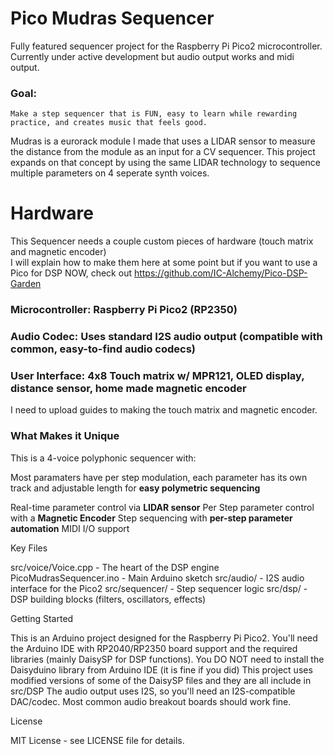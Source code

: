 # Pico Mudras Sequencer
Fully featured sequencer project for the Raspberry Pi Pico2 microcontroller. 
Currently under active development but audio output works and midi output.

### Goal:  
    Make a step sequencer that is FUN, easy to learn while rewarding practice, and creates music that feels good.

Mudras is a eurorack module I made that uses a LIDAR sensor to measure the distance from the module as an input for a CV sequencer.
This project expands on that concept by using the same LIDAR technology to sequence multiple parameters on 4 seperate synth voices.


# Hardware

This Sequencer needs a couple custom pieces of hardware (touch matrix and magnetic encoder)  
I will explain how to make them here at some point but if you want to use a Pico for DSP NOW, check out
https://github.com/IC-Alchemy/Pico-DSP-Garden

### Microcontroller: Raspberry Pi Pico2 (RP2350)
### Audio Codec: Uses standard I2S audio output (compatible with common, easy-to-find audio codecs)
### User Interface: 4x8 Touch matrix w/ MPR121, OLED display, distance sensor, home made magnetic encoder

I need to upload guides to making the touch matrix and magnetic encoder.

### What Makes it Unique

This is a 4-voice polyphonic sequencer with:

Most paramaters have per step modulation, each parameter 
has its own track and adjustable length for **easy polymetric sequencing**

Real-time parameter control via **LIDAR sensor**
Per Step parameter control with a **Magnetic Encoder**
Step sequencing with **per-step parameter automation**
MIDI I/O support

Key Files


src/voice/Voice.cpp - The heart of the DSP engine
PicoMudrasSequencer.ino - Main Arduino sketch
src/audio/ - I2S audio interface for the Pico2
src/sequencer/ - Step sequencer logic
src/dsp/ - DSP building blocks (filters, oscillators, effects)

Getting Started

This is an Arduino project designed for the Raspberry Pi Pico2. You'll need the Arduino IDE with RP2040/RP2350 board support and the required libraries (mainly DaisySP for DSP functions).
You DO NOT need to install the Daisyduino library from Arduino IDE (it is fine if you did)  This project uses modified versions of some of the DaisySP files and they are all include in src/DSP
The audio output uses I2S, so you'll need an I2S-compatible DAC/codec. Most common audio breakout boards should work fine.

License

MIT License - see LICENSE file for details.
